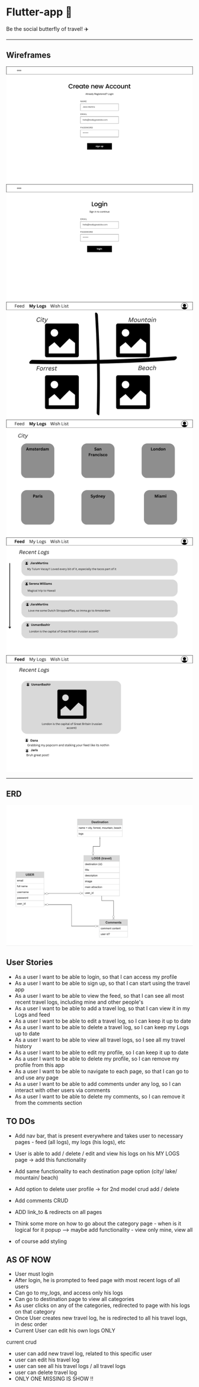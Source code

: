 # Flutter-app 🦋

Be the social butterfly of travel! ✈️

---

## Wireframes

![Wireframes](readme_img/1.png)
![](readme_img/2.png)
![](readme_img//3.png)
![](readme_img/4.png)
![](readme_img/5.png)
![](readme_img/6.png)

---

## ERD

![ERD](readme_img/erd.png)

## User Stories

- As a user I want to be able to login, so that I can access my profile
- As a user I want to be able to sign up, so that I can start using the travel app
- As a user I want to be able to view the feed, so that I can see all most recent travel logs, including mine and other people's
- As a user I want to be able to add a travel log, so that I can view it in my Logs and feed
- As a user I want to be able to edit a travel log, so I can keep it up to date
- As a user I want to be able to delete a travel log, so I can keep my Logs up to date
- As a user I want to be able to view all travel logs, so I see all my travel history
- As a user I want to be able to edit my profile, so I can keep it up to date
- As a user I want to be able to delete my profile, so I can remove my profile from this app
- As a user I want to be able to navigate to each page, so that I can go to and use any page
- As a user I want to be able to add comments under any log, so I can interact with other users via comments
- As a user I want to be able to delete my comments, so I can remove it from the comments section

## TO DOs

- Add nav bar, that is present everywhere and takes user to necessary pages - feed (all logs), my logs (his logs), etc
- User is able to add / delete / edit and view his logs on his MY LOGS page -> add this functionality
- Add same functionality to each destination page option (city/ lake/ mountain/ beach)
- Add option to delete user profile -> for 2nd model crud add / delete
- Add comments CRUD
- ADD link_to & redirects on all pages
- Think some more on how to go about the category page - when is it logical for it popup --> maybe add functionality - view only mine, view all

- of course add styling

## AS OF NOW

- User must login
- After login, he is prompted to feed page with most recent logs of all users
- Can go to my_logs, and access only his logs
- Can go to destination page to view all categories
- As user clicks on any of the categories, redirected to page with his logs on that category
- Once User creates new travel log, he is redirected to all his travel logs, in desc order
- Current User can edit his own logs ONLY

current crud

- user can add new travel log, related to this specific user
- user can edit his travel log
- user can see all his travel logs / all travel logs
- user can delete travel log
- ONLY ONE MISSING IS SHOW !!
